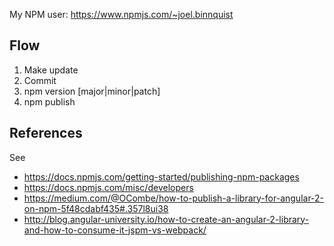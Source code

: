 My NPM user: https://www.npmjs.com/~joel.binnquist

Flow
---
1. Make update
2. Commit
3. npm version [major|minor|patch]
4. npm publish

References
----------
See
- https://docs.npmjs.com/getting-started/publishing-npm-packages
- https://docs.npmjs.com/misc/developers
- https://medium.com/@OCombe/how-to-publish-a-library-for-angular-2-on-npm-5f48cdabf435#.357l8ui38
- http://blog.angular-university.io/how-to-create-an-angular-2-library-and-how-to-consume-it-jspm-vs-webpack/

